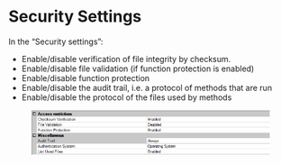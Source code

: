 # Security Settings

In the “Security settings”:

* Enable/disable verification of file integrity by checksum.
* Enable/disable file validation (if function protection is enabled)
* Enable/disable function protection
* Enable/disable the audit trail, i.e. a protocol of methods that are run
* Enable/disable the protocol of the files used by methods

<figure><img src="../../.gitbook/assets/image (6) (1) (1) (1) (1) (1) (1) (1) (1) (1) (1) (1) (1) (1) (1).png" alt=""><figcaption></figcaption></figure>
